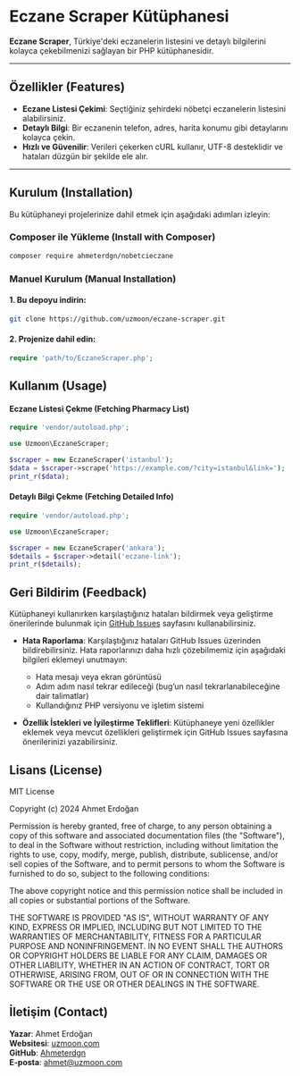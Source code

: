 # Eczane Scraper Kütüphanesi

**Eczane Scraper**, Türkiye'deki eczanelerin listesini ve detaylı bilgilerini kolayca çekebilmenizi sağlayan bir PHP kütüphanesidir.

---

## Özellikler (Features)

- **Eczane Listesi Çekimi**: Seçtiğiniz şehirdeki nöbetçi eczanelerin listesini alabilirsiniz.
- **Detaylı Bilgi**: Bir eczanenin telefon, adres, harita konumu gibi detaylarını kolayca çekin.
- **Hızlı ve Güvenilir**: Verileri çekerken cURL kullanır, UTF-8 desteklidir ve hataları düzgün bir şekilde ele alır.

---

## Kurulum (Installation)

Bu kütüphaneyi projelerinize dahil etmek için aşağıdaki adımları izleyin:

### Composer ile Yükleme (Install with Composer)
```bash
composer require ahmeterdgn/nobetcieczane
```
### Manuel Kurulum (Manual Installation)
#### 1.	Bu depoyu indirin:
```bash
git clone https://github.com/uzmoon/eczane-scraper.git
```
#### 2.	Projenize dahil edin:
```php
require 'path/to/EczaneScraper.php';
```

## Kullanım (Usage)

#### Eczane Listesi Çekme (Fetching Pharmacy List)
```php
require 'vendor/autoload.php';

use Uzmoon\EczaneScraper;

$scraper = new EczaneScraper('istanbul');
$data = $scraper->scrape('https://example.com/?city=istanbul&link=');
print_r($data);
```
#### Detaylı Bilgi Çekme (Fetching Detailed Info)
```php
require 'vendor/autoload.php';

use Uzmoon\EczaneScraper;

$scraper = new EczaneScraper('ankara');
$details = $scraper->detail('eczane-link');
print_r($details);
```
## Geri Bildirim (Feedback)

Kütüphaneyi kullanırken karşılaştığınız hataları bildirmek veya geliştirme önerilerinde bulunmak için [GitHub Issues](https://github.com/ahmeterdgn/nobetcieczane/issues) sayfasını kullanabilirsiniz.

- **Hata Raporlama**: Karşılaştığınız hataları GitHub Issues üzerinden bildirebilirsiniz. Hata raporlarınızı daha hızlı çözebilmemiz için aşağıdaki bilgileri eklemeyi unutmayın:
    - Hata mesajı veya ekran görüntüsü
    - Adım adım nasıl tekrar edileceği (bug’un nasıl tekrarlanabileceğine dair talimatlar)
    - Kullandığınız PHP versiyonu ve işletim sistemi

- **Özellik İstekleri ve İyileştirme Teklifleri**: Kütüphaneye yeni özellikler eklemek veya mevcut özellikleri geliştirmek için GitHub Issues sayfasına önerilerinizi yazabilirsiniz.
## Lisans (License)
MIT License

Copyright (c) 2024 Ahmet Erdoğan

Permission is hereby granted, free of charge, to any person obtaining a copy
of this software and associated documentation files (the "Software"), to deal
in the Software without restriction, including without limitation the rights
to use, copy, modify, merge, publish, distribute, sublicense, and/or sell
copies of the Software, and to permit persons to whom the Software is
furnished to do so, subject to the following conditions:

The above copyright notice and this permission notice shall be included in all
copies or substantial portions of the Software.

THE SOFTWARE IS PROVIDED "AS IS", WITHOUT WARRANTY OF ANY KIND, EXPRESS OR
IMPLIED, INCLUDING BUT NOT LIMITED TO THE WARRANTIES OF MERCHANTABILITY,
FITNESS FOR A PARTICULAR PURPOSE AND NONINFRINGEMENT. IN NO EVENT SHALL THE
AUTHORS OR COPYRIGHT HOLDERS BE LIABLE FOR ANY CLAIM, DAMAGES OR OTHER
LIABILITY, WHETHER IN AN ACTION OF CONTRACT, TORT OR OTHERWISE, ARISING FROM,
OUT OF OR IN CONNECTION WITH THE SOFTWARE OR THE USE OR OTHER DEALINGS IN THE
SOFTWARE.

## İletişim (Contact)

**Yazar**: Ahmet Erdoğan  
**Websitesi**: [uzmoon.com](https://uzmoon.com)  
**GitHub**: [Ahmeterdgn](https://github.com/ahmeterdgn)  
**E-posta**: [ahmet@uzmoon.com](mailto:ahmet@uzmoon.com)
